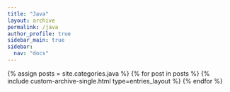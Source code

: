 ```yaml
---
title: "Java"
layout: archive
permalink: /java
author_profile: true
sidebar_main: true
sidebar:
  nav: "docs"
---
```



{% assign posts = site.categories.java %}
{% for post in posts %} {% include custom-archive-single.html type=entries_layout %} {% endfor %}